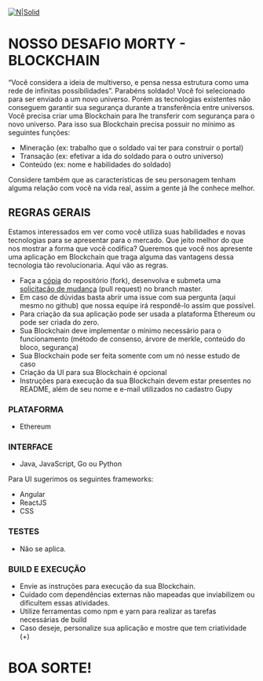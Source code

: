 [![N|Solid](http://solutis.com.br/images/logo.png)](http://solutis.com.br)

# NOSSO DESAFIO MORTY - BLOCKCHAIN
“Você considera a ideia de multiverso, e pensa nessa estrutura como uma rede de infinitas possibilidades”. Parabéns soldado! Você foi selecionado para ser enviado a um novo universo. Porém as tecnologias existentes não conseguem garantir sua segurança durante a transferência entre universos. Você precisa criar uma Blockchain para lhe transferir com segurança para o novo universo. Para isso sua Blockchain precisa possuir no mínimo as seguintes funções: 
- Mineração (ex: trabalho que o soldado vai ter para construir o portal)
- Transação (ex: efetivar a ida do soldado para o outro universo)
- Conteúdo (ex: nome e habilidades do soldado)

Considere também que as características de seu personagem tenham alguma relação com você na vida real, assim a gente já lhe conhece melhor.

## REGRAS GERAIS
Estamos interessados em ver como você utiliza suas habilidades e novas tecnologias para se apresentar para o mercado. Que jeito melhor do que nos mostrar a forma que você codifica? Queremos que você nos apresente  uma aplicação em Blockchain que traga alguma das vantagens dessa tecnologia tão revolucionaria. Aqui vão as regras. 
- Faça a [cópia](https://help.github.com/articles/fork-a-repo/) do repositório (fork), desenvolva e submeta uma [solicitação de mudança](https://help.github.com/articles/creating-a-pull-request/) (pull request) no branch master.
- Em caso de dúvidas basta abrir uma issue com sua pergunta (aqui mesmo no github) que nossa equipe irá respondê-lo assim que possível.
- Para criação da sua aplicação pode ser usada a plataforma Ethereum ou pode ser criada do zero.
- Sua Blockchain deve implementar o mínimo necessário para o funcionamento (método de consenso, árvore de merkle, conteúdo do bloco, segurança)
- Sua Blockchain pode ser feita somente com um nó nesse estudo de caso
- Criação da UI para sua Blockchain é opcional 
- Instruções para execução da sua Blockchain devem estar presentes no README, além de seu nome e e-mail utilizados no cadastro Gupy



### PLATAFORMA
- Ethereum

### INTERFACE
- Java, JavaScript, Go ou Python

Para UI sugerimos os seguintes frameworks:
- Angular
- ReactJS
- CSS


### TESTES
- Não se aplica.

### BUILD E EXECUÇÃO
- Envie as instruções para execução da sua Blockchain. 
- Cuidado com dependências externas não mapeadas que inviabilizem ou dificultem essas atividades.
- Utilize ferramentas como npm e yarn para realizar as tarefas necessárias de build
- Caso deseje, personalize sua aplicação e mostre que tem criatividade (+)



# BOA SORTE!
